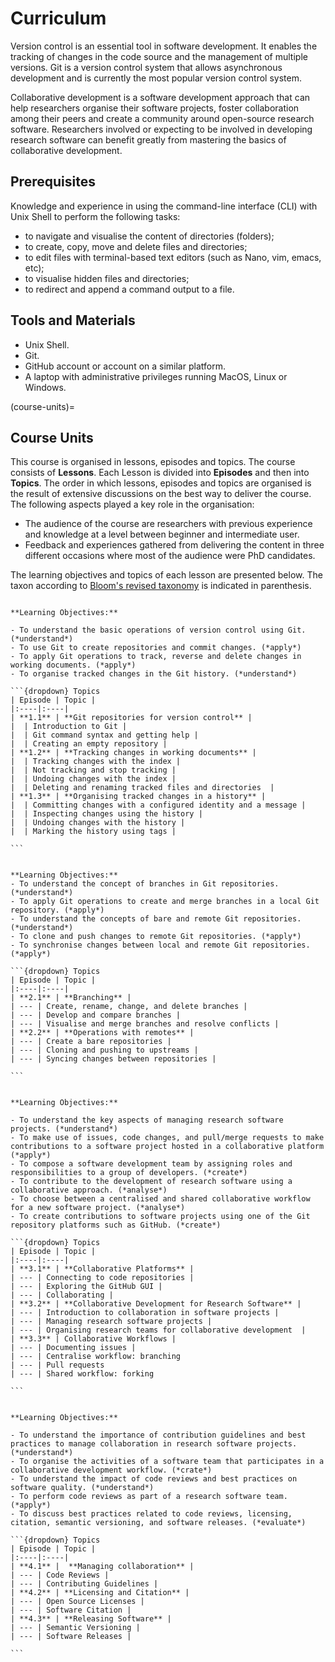 # Curriculum

Version control is an essential tool in software development. It enables the tracking of changes in the code source and the management of multiple versions. Git is a version control system that allows asynchronous development and is currently the most popular version control system. 

Collaborative development is a software development approach that can help researchers organise their software projects, foster collaboration among their peers and create a community around open-source research software.
Researchers involved or expecting to be involved in developing research software can benefit greatly from mastering the basics of collaborative development.


## Prerequisites

Knowledge and experience in using the command-line interface (CLI) with Unix Shell to perform the following tasks:

* to navigate and visualise the content of directories (folders);
* to create, copy, move and delete files and directories;
* to edit files with terminal-based text editors (such as Nano, vim, emacs, etc);
* to visualise hidden files and directories;
* to redirect and append a command output to a file.

## Tools and Materials

* Unix Shell.
* Git.
* GitHub account or account on a similar platform.
* A laptop with administrative privileges running MacOS, Linux or Windows.

(course-units)=
## Course Units

This course is organised in lessons, episodes and topics. The course consists of **Lessons**. 
Each Lesson is divided into **Episodes** and then into **Topics**. The order in which lessons, 
episodes and topics are organised is the result of extensive discussions on the best way to deliver 
the course. The following aspects played a key role in the organisation:

*  The audience of the course are researchers with previous experience and knowledge at a level between beginner and intermediate user. 
*  Feedback and experiences gathered from delivering the content in three different occasions where most of the audience were PhD candidates. 

The learning objectives and topics of each lesson are presented below. The taxon according to [Bloom's revised taxonomy](https://upload.wikimedia.org/wikipedia/commons/6/6a/Bloom%27s_revised_taxonomy.svg) is indicated in parenthesis. 


````{card} Lesson 1: Fundamental Operations with Git 

**Learning Objectives:**

- To understand the basic operations of version control using Git. (*understand*)
- To use Git to create repositories and commit changes. (*apply*)
- To apply Git operations to track, reverse and delete changes in working documents. (*apply*)
- To organise tracked changes in the Git history. (*understand*)

```{dropdown} Topics
| Episode | Topic |
|:----|:----|
| **1.1** | **Git repositories for version control** | 
|  | Introduction to Git | 
|  | Git command syntax and getting help | 
|  | Creating an empty repository | 
| **1.2** | **Tracking changes in working documents** | 
|  | Tracking changes with the index | 
|  | Not tracking and stop tracking | 
|  | Undoing changes with the index | 
|  | Deleting and renaming tracked files and directories  | 
| **1.3** | **Organising tracked changes in a history** | 
|  | Committing changes with a configured identity and a message | 
|  | Inspecting changes using the history | 
|  | Undoing changes with the history | 
|  | Marking the history using tags | 

```
````

````{card} Lesson 2: Branching and Remote Operations

**Learning Objectives:**
- To understand the concept of branches in Git repositories. (*understand*)
- To apply Git operations to create and merge branches in a local Git repository. (*apply*)
- To understand the concepts of bare and remote Git repositories. (*understand*)
- To clone and push changes to remote Git repositories. (*apply*)
- To synchronise changes between local and remote Git repositories. (*apply*)

```{dropdown} Topics
| Episode | Topic |
|:----|:----|
| **2.1** | **Branching** | 
| --- | Create, rename, change, and delete branches | 
| --- | Develop and compare branches | 
| --- | Visualise and merge branches and resolve conflicts | 
| **2.2** | **Operations with remotes** | 
| --- | Create a bare repositories |
| --- | Cloning and pushing to upstreams |
| --- | Syncing changes between repositories |

```
````

````{card} Lesson 3: Collaborative Software Development

**Learning Objectives:**

- To understand the key aspects of managing research software projects. (*understand*)
- To make use of issues, code changes, and pull/merge requests to make contributions to a software project hosted in a collaborative platform (*apply*)
- To compose a software development team by assigning roles and responsibilities to a group of developers. (*create*)
- To contribute to the development of research software using a collaborative approach. (*analyse*)
- To choose between a centralised and shared collaborative workflow for a new software project. (*analyse*)
- To create contributions to software projects using one of the Git repository platforms such as GitHub. (*create*) 

```{dropdown} Topics
| Episode | Topic |
|:----|:----|
| **3.1** | **Collaborative Platforms** |
| --- | Connecting to code repositories |
| --- | Exploring the GitHub GUI |
| --- | Collaborating |
| **3.2** | **Collaborative Development for Research Software** |
| --- | Introduction to collaboration in software projects |
| --- | Managing research software projects |
| --- | Organising research teams for collaborative development  |
| **3.3** | Collaborative Workflows |
| --- | Documenting issues |
| --- | Centralise workflow: branching
| --- | Pull requests
| --- | Shared workflow: forking

```
````


````{card} Lesson 4: Managing Collaboration and Best Practices

**Learning Objectives:**

- To understand the importance of contribution guidelines and best practices to manage collaboration in research software projects. (*understand*)
- To organise the activities of a software team that participates in a collaborative development workflow. (*crate*)
- To understand the impact of code reviews and best practices on software quality. (*understand*)
- To perform code reviews as part of a research software team. (*apply*)
- To discuss best practices related to code reviews, licensing, citation, semantic versioning, and software releases. (*evaluate*)

```{dropdown} Topics
| Episode | Topic |
|:----|:----|
| **4.1** |  **Managing collaboration** |
| --- | Code Reviews |
| --- | Contributing Guidelines |
| **4.2** | **Licensing and Citation** |
| --- | Open Source Licenses |
| --- | Software Citation |
| **4.3** | **Releasing Software** | 
| --- | Semantic Versioning |
| --- | Software Releases |

```
````